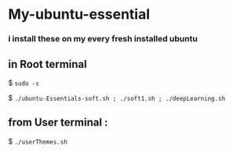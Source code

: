 # My-ubuntu-essential
###  i install these on my every fresh installed ubuntu

##  in Root terminal 
$ `
sudo -s 
`

$ `
./ubuntu-Essentials-soft.sh ; ./soft1.sh ; ./deepLearning.sh 
`


## from  User terminal :


$ `
./userThemes.sh
`


